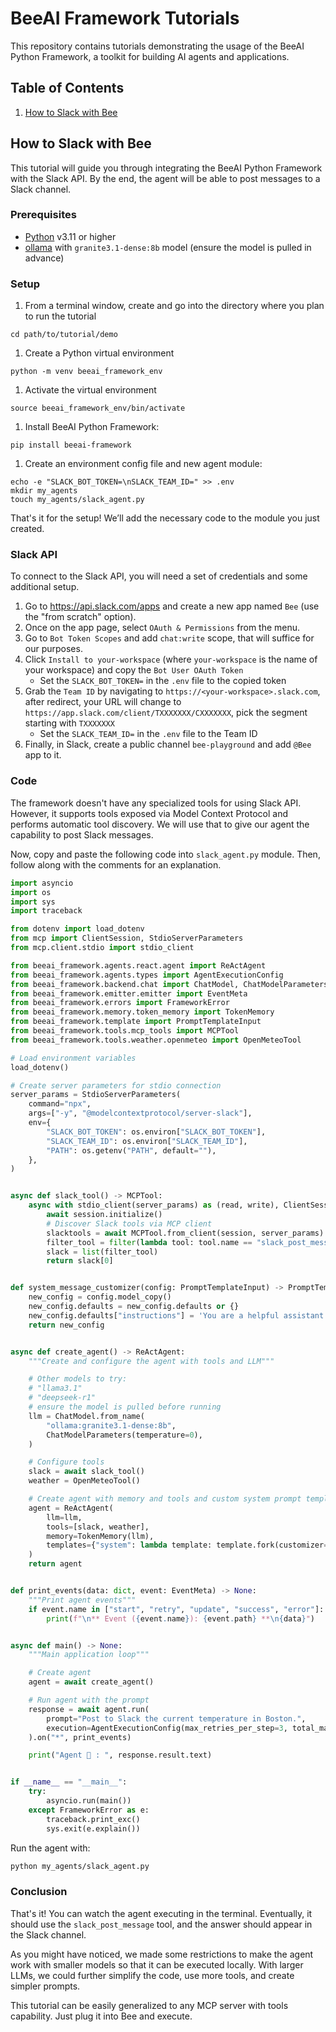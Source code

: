 # BeeAI Framework Tutorials

This repository contains tutorials demonstrating the usage of the BeeAI Python Framework, a toolkit for building AI agents and applications.

## Table of Contents

1. [How to Slack with Bee](#how-to-slack-with-bee)

## How to Slack with Bee

This tutorial will guide you through integrating the BeeAI Python Framework with the Slack API. By the end, the agent will be able to post messages to a Slack channel.

### Prerequisites

- [Python](https://www.python.org/) v3.11 or higher
- [ollama](https://ollama.com/) with `granite3.1-dense:8b` model (ensure the model is pulled in advance)

### Setup

1. From a terminal window, create and go into the directory where you plan to run the tutorial

```shell
cd path/to/tutorial/demo
```


1. Create a Python virtual environment

```shell
python -m venv beeai_framework_env
```

1. Activate the virtual environment

```shell
source beeai_framework_env/bin/activate
```

1. Install BeeAI Python Framework:

```shell
pip install beeai-framework
```

1. Create an environment config file and new agent module:

```shell
echo -e "SLACK_BOT_TOKEN=\nSLACK_TEAM_ID=" >> .env
mkdir my_agents
touch my_agents/slack_agent.py
```

That's it for the setup! We’ll add the necessary code to the module you just created.

### Slack API

To connect to the Slack API, you will need a set of credentials and some additional setup.

1. Go to https://api.slack.com/apps and create a new app named `Bee` (use the "from scratch" option).
2. Once on the app page, select `OAuth & Permissions` from the menu.
3. Go to `Bot Token Scopes` and add `chat:write` scope, that will suffice for our purposes.  
4. Click `Install to your-workspace` (where `your-workspace` is the name of your workspace) and copy the `Bot User OAuth Token`  
    - Set the `SLACK_BOT_TOKEN=` in the `.env` file to the copied token
5. Grab the `Team ID` by navigating to `https://<your-workspace>.slack.com`, after redirect, your URL will change to `https://app.slack.com/client/TXXXXXXX/CXXXXXXX`, pick the segment starting with `TXXXXXXX`  
    - Set the `SLACK_TEAM_ID=` in the `.env` file to the Team ID
6. Finally, in Slack, create a public channel `bee-playground` and add `@Bee` app to it.

### Code

The framework doesn't have any specialized tools for using Slack API. However, it supports tools exposed via Model Context Protocol and performs automatic tool discovery. We will use that to give our agent the capability to post Slack messages.

Now, copy and paste the following code into `slack_agent.py` module. Then, follow along with the comments for an explanation.

```python
import asyncio
import os
import sys
import traceback

from dotenv import load_dotenv
from mcp import ClientSession, StdioServerParameters
from mcp.client.stdio import stdio_client

from beeai_framework.agents.react.agent import ReActAgent
from beeai_framework.agents.types import AgentExecutionConfig
from beeai_framework.backend.chat import ChatModel, ChatModelParameters
from beeai_framework.emitter.emitter import EventMeta
from beeai_framework.errors import FrameworkError
from beeai_framework.memory.token_memory import TokenMemory
from beeai_framework.template import PromptTemplateInput
from beeai_framework.tools.mcp_tools import MCPTool
from beeai_framework.tools.weather.openmeteo import OpenMeteoTool

# Load environment variables
load_dotenv()

# Create server parameters for stdio connection
server_params = StdioServerParameters(
    command="npx",
    args=["-y", "@modelcontextprotocol/server-slack"],
    env={
        "SLACK_BOT_TOKEN": os.environ["SLACK_BOT_TOKEN"],
        "SLACK_TEAM_ID": os.environ["SLACK_TEAM_ID"],
        "PATH": os.getenv("PATH", default=""),
    },
)


async def slack_tool() -> MCPTool:
    async with stdio_client(server_params) as (read, write), ClientSession(read, write) as session:
        await session.initialize()
        # Discover Slack tools via MCP client
        slacktools = await MCPTool.from_client(session, server_params)
        filter_tool = filter(lambda tool: tool.name == "slack_post_message", slacktools)
        slack = list(filter_tool)
        return slack[0]


def system_message_customizer(config: PromptTemplateInput) -> PromptTemplateInput:
    new_config = config.model_copy()
    new_config.defaults = new_config.defaults or {}
    new_config.defaults["instructions"] = 'You are a helpful assistant. When prompted to post to Slack, send messages to the #bee-playground channel.'
    return new_config


async def create_agent() -> ReActAgent:
    """Create and configure the agent with tools and LLM"""

    # Other models to try:
    # "llama3.1"
    # "deepseek-r1"
    # ensure the model is pulled before running
    llm = ChatModel.from_name(
        "ollama:granite3.1-dense:8b",
        ChatModelParameters(temperature=0),
    )

    # Configure tools
    slack = await slack_tool()
    weather = OpenMeteoTool()

    # Create agent with memory and tools and custom system prompt template
    agent = ReActAgent(
        llm=llm,
        tools=[slack, weather],
        memory=TokenMemory(llm),
        templates={"system": lambda template: template.fork(customizer=system_message_customizer)}
    )
    return agent


def print_events(data: dict, event: EventMeta) -> None:
    """Print agent events"""
    if event.name in ["start", "retry", "update", "success", "error"]:
        print(f"\n** Event ({event.name}): {event.path} **\n{data}")


async def main() -> None:
    """Main application loop"""

    # Create agent
    agent = await create_agent()

    # Run agent with the prompt
    response = await agent.run(
        prompt="Post to Slack the current temperature in Boston.",
        execution=AgentExecutionConfig(max_retries_per_step=3, total_max_retries=10, max_iterations=20),
    ).on("*", print_events)

    print("Agent 🤖 : ", response.result.text)


if __name__ == "__main__":
    try:
        asyncio.run(main())
    except FrameworkError as e:
        traceback.print_exc()
        sys.exit(e.explain())
```

Run the agent with:

```bash
python my_agents/slack_agent.py
```

### Conclusion

That's it! You can watch the agent executing in the terminal. Eventually, it should use the `slack_post_message` tool, and the answer should appear in the Slack channel.

As you might have noticed, we made some restrictions to make the agent work with smaller models so that it can be executed locally. With larger LLMs, we could further simplify the code, use more tools, and create simpler prompts.

This tutorial can be easily generalized to any MCP server with tools capability. Just plug it into Bee and execute.
